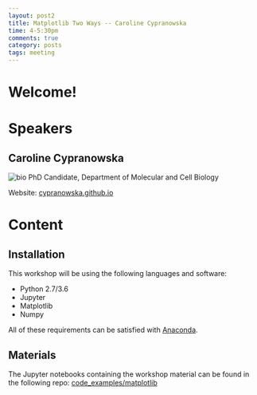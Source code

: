 ```yaml
---
layout: post2
title: Matplotlib Two Ways -- Caroline Cypranowska 
time: 4-5:30pm
comments: true
category: posts
tags: meeting
---
```


# Welcome!

# Speakers

## Caroline Cypranowska
![bio]({{site.url}}/bioimages/cypranowska.png)
PhD Candidate, Department of Molecular and Cell Biology


Website: [cypranowska.github.io](https://cypranowska.github.io/)


# Content

## Installation
This workshop will be using the following languages and software:
* Python 2.7/3.6
* Jupyter
* Matplotlib
* Numpy

All of these requirements can be satisfied with [Anaconda](https://www.anaconda.com/download/). 

## Materials

The Jupyter notebooks containing the workshop material can be found in the following repo: [code_examples/matplotlib](https://github.com/BIDS/dats/tree/master/code_examples/matplotlib)
